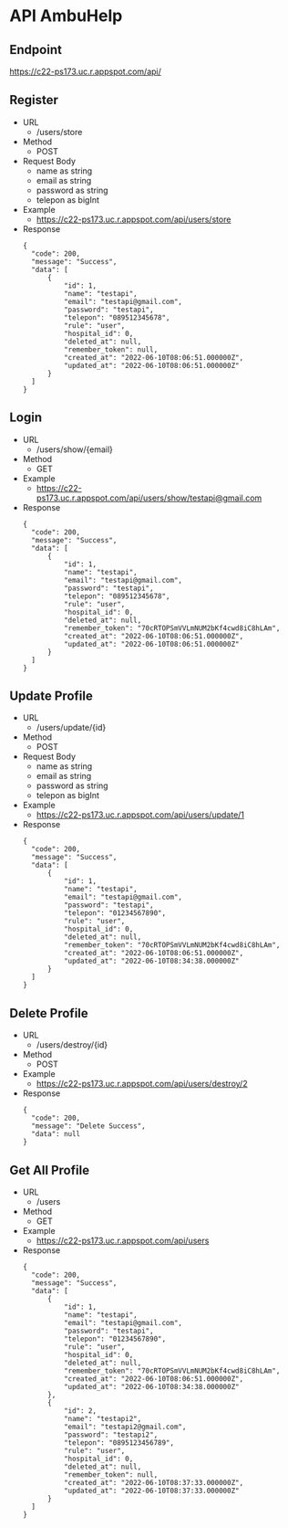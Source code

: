 # API AmbuHelp

## Endpoint
https://c22-ps173.uc.r.appspot.com/api/

## Register
* URL 
  * /users/store
* Method
  * POST
* Request Body
  * name as string
  * email as string
  * password as string
  * telepon as bigInt
* Example
  * https://c22-ps173.uc.r.appspot.com/api/users/store
* Response
  ```
  {
    "code": 200,
    "message": "Success",
    "data": [
        {
            "id": 1,
            "name": "testapi",
            "email": "testapi@gmail.com",
            "password": "testapi",
            "telepon": "089512345678",
            "rule": "user",
            "hospital_id": 0,
            "deleted_at": null,
            "remember_token": null,
            "created_at": "2022-06-10T08:06:51.000000Z",
            "updated_at": "2022-06-10T08:06:51.000000Z"
        }
    ]
  }
  ```

## Login
* URL 
  * /users/show/{email}
* Method
  * GET
* Example
  * https://c22-ps173.uc.r.appspot.com/api/users/show/testapi@gmail.com
* Response
  ```
  {
    "code": 200,
    "message": "Success",
    "data": [
        {
            "id": 1,
            "name": "testapi",
            "email": "testapi@gmail.com",
            "password": "testapi",
            "telepon": "089512345678",
            "rule": "user",
            "hospital_id": 0,
            "deleted_at": null,
            "remember_token": "70cRTOPSmVVLmNUM2bKf4cwd8iC8hLAm",
            "created_at": "2022-06-10T08:06:51.000000Z",
            "updated_at": "2022-06-10T08:06:51.000000Z"
        }
    ]
  }
  ```
  
## Update Profile
* URL 
  * /users/update/{id}
* Method
  * POST
* Request Body
  * name as string
  * email as string
  * password as string
  * telepon as bigInt
* Example
  * https://c22-ps173.uc.r.appspot.com/api/users/update/1
* Response
  ```
  {
    "code": 200,
    "message": "Success",
    "data": [
        {
            "id": 1,
            "name": "testapi",
            "email": "testapi@gmail.com",
            "password": "testapi",
            "telepon": "01234567890",
            "rule": "user",
            "hospital_id": 0,
            "deleted_at": null,
            "remember_token": "70cRTOPSmVVLmNUM2bKf4cwd8iC8hLAm",
            "created_at": "2022-06-10T08:06:51.000000Z",
            "updated_at": "2022-06-10T08:34:38.000000Z"
        }
    ]
  }
  ```

## Delete Profile
* URL 
  * /users/destroy/{id}
* Method
  * POST
* Example
  * https://c22-ps173.uc.r.appspot.com/api/users/destroy/2
* Response
  ```
  {
    "code": 200,
    "message": "Delete Success",
    "data": null
  }
  ```
  
## Get All Profile
* URL 
  * /users
* Method
  * GET
* Example
  * https://c22-ps173.uc.r.appspot.com/api/users
* Response
  ```
  {
    "code": 200,
    "message": "Success",
    "data": [
        {
            "id": 1,
            "name": "testapi",
            "email": "testapi@gmail.com",
            "password": "testapi",
            "telepon": "01234567890",
            "rule": "user",
            "hospital_id": 0,
            "deleted_at": null,
            "remember_token": "70cRTOPSmVVLmNUM2bKf4cwd8iC8hLAm",
            "created_at": "2022-06-10T08:06:51.000000Z",
            "updated_at": "2022-06-10T08:34:38.000000Z"
        },
        {
            "id": 2,
            "name": "testapi2",
            "email": "testapi2@gmail.com",
            "password": "testapi2",
            "telepon": "0895123456789",
            "rule": "user",
            "hospital_id": 0,
            "deleted_at": null,
            "remember_token": null,
            "created_at": "2022-06-10T08:37:33.000000Z",
            "updated_at": "2022-06-10T08:37:33.000000Z"
        }
    ]
  }
  ```
  
